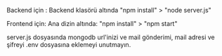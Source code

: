 Backend için : Backend klasörü altında "npm install" > "node server.js"

Frontend için: Ana dizin altında: "npm install" > "npm start"

server.js dosyasında mongodb url'inizi ve mail gönderimi, mail adresi ve şifreyi .env dosyasına eklemeyi unutmayın.
